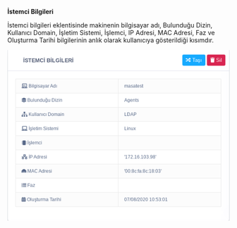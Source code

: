 **İstemci Bilgileri**

İstemci bilgileri eklentisinde makinenin bilgisayar adı,  Bulunduğu Dizin, Kullanıcı Domain, İşletim Sistemi, İşlemci, IP Adresi, MAC Adresi, Faz ve Oluşturma Tarihi bilgilerinin anlık olarak kullanıcıya gösterildiği kısımdır.

![İstemci Bilgileri](../images/sistem/istemci_bilgileri.png)